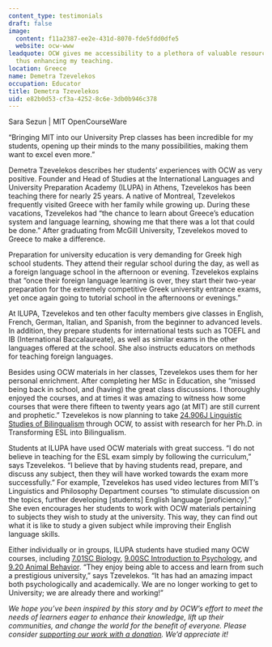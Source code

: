 ```yaml
---
content_type: testimonials
draft: false
image:
  content: f11a2387-ee2e-431d-8070-fde5fdd0dfe5
  website: ocw-www
leadquote: OCW gives me accessibility to a plethora of valuable resources and courses,
  thus enhancing my teaching.
location: Greece
name: Demetra Tzevelekos
occupation: Educator
title: Demetra Tzevelekos
uid: e82b0d53-cf3a-4252-8c6e-3db0b946c378
---
```

Sara Sezun | MIT OpenCourseWare

“Bringing MIT into our University Prep classes has been incredible for my students, opening up their minds to the many possibilities, making them want to excel even more.”

Demetra Tzevelekos describes her students’ experiences with OCW as very positive. Founder and Head of Studies at the International Languages and University Preparation Academy (ILUPA) in Athens, Tzevelekos has been teaching there for nearly 25 years. A native of Montreal, Tzevelekos frequently visited Greece with her family while growing up. During these vacations, Tzevelekos had “the chance to learn about Greece’s education system and language learning, showing me that there was a lot that could be done.” After graduating from McGill University, Tzevelekos moved to Greece to make a difference.

Preparation for university education is very demanding for Greek high school students. They attend their regular school during the day, as well as a foreign language school in the afternoon or evening. Tzevelekos explains that “once their foreign language learning is over, they start their two-year preparation for the extremely competitive Greek university entrance exams, yet once again going to tutorial school in the afternoons or evenings.”

At ILUPA, Tzevelekos and ten other faculty members give classes in English, French, German, Italian, and Spanish, from the beginner to advanced levels. In addition, they prepare students for international tests such as TOEFL and IB (International Baccalaureate), as well as similar exams in the other languages offered at the school. She also instructs educators on methods for teaching foreign languages.

Besides using OCW materials in her classes, Tzevelekos uses them for her personal enrichment. After completing her MSc in Education, she “missed being back in school, and (having) the great class discussions. I thoroughly enjoyed the courses, and at times it was amazing to witness how some courses that were there fifteen to twenty years ago (at MIT) are still current and prophetic.” Tzevelekos is now planning to take [24.906J Linguistic Studies of Bilingualism](https://ocwnext.odl.mit.edu/courses/24-906j-linguistic-studies-of-bilingualism-fall-2012/) through OCW, to assist with research for her Ph.D. in Transforming ESL into Bilingualism.

Students at ILUPA have used OCW materials with great success. “I do not believe in teaching for the ESL exam simply by following the curriculum,” says Tzevelekos. “I believe that by having students read, prepare, and discuss any subject, then they will have worked towards the exam more successfully.” For example, Tzevelekos has used video lectures from MIT’s Linguistics and Philosophy Department courses “to stimulate discussion on the topics, further developing \[students\] English language \[proficiency\].” She even encourages her students to work with OCW materials pertaining to subjects they wish to study at the university. This way, they can find out what it is like to study a given subject while improving their English language skills.

Either individually or in groups, ILUPA students have studied many OCW courses, including [7.01SC Biology](https://ocwnext.odl.mit.edu/courses/7-01sc-fundamentals-of-biology-fall-2011/), [9.00SC Introduction to Psychology](https://ocwnext.odl.mit.edu/courses/9-00sc-introduction-to-psychology-fall-2011/), and [9.20 Animal Behavior](https://ocwnext.odl.mit.edu/courses/9-20-animal-behavior-fall-2013/). “They enjoy being able to access and learn from such a prestigious university,” says Tzevelekos. “It has had an amazing impact both psychologically and academically. We are no longer working to get to University; we are already there and working!”

  
  
*We hope you’ve been inspired by this story and by OCW’s effort to meet the needs of learners eager to enhance their knowledge, lift up their communities, and change the world for the benefit of everyone. Please consider* [*supporting our work with a donation*](https://giving.mit.edu/give/to/ocw/?utm_source=site&utm_medium=ocwstories&utm_campaign=donate&utm_content=tzevelekos)*. We’d appreciate it!*